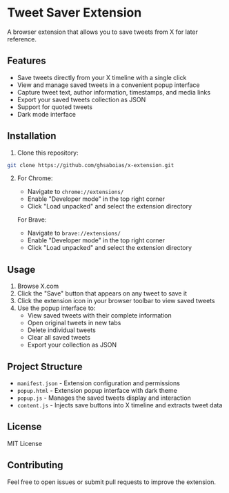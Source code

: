 # Tweet Saver Extension

A browser extension that allows you to save tweets from X for later reference.

## Features

- Save tweets directly from your X timeline with a single click
- View and manage saved tweets in a convenient popup interface
- Capture tweet text, author information, timestamps, and media links
- Export your saved tweets collection as JSON
- Support for quoted tweets
- Dark mode interface

## Installation

1. Clone this repository:

```bash
git clone https://github.com/ghsaboias/x-extension.git
```

2. For Chrome:

   - Navigate to `chrome://extensions/`
   - Enable "Developer mode" in the top right corner
   - Click "Load unpacked" and select the extension directory

   For Brave:

   - Navigate to `brave://extensions/`
   - Enable "Developer mode" in the top right corner
   - Click "Load unpacked" and select the extension directory

## Usage

1. Browse X.com
2. Click the "Save" button that appears on any tweet to save it
3. Click the extension icon in your browser toolbar to view saved tweets
4. Use the popup interface to:
   - View saved tweets with their complete information
   - Open original tweets in new tabs
   - Delete individual tweets
   - Clear all saved tweets
   - Export your collection as JSON

## Project Structure

- `manifest.json` - Extension configuration and permissions
- `popup.html` - Extension popup interface with dark theme
- `popup.js` - Manages the saved tweets display and interaction
- `content.js` - Injects save buttons into X timeline and extracts tweet data

## License

MIT License

## Contributing

Feel free to open issues or submit pull requests to improve the extension.
